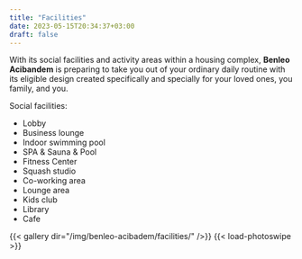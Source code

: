 ```yaml
---
title: "Facilities"
date: 2023-05-15T20:34:37+03:00
draft: false
---
```

With its social facilities and activity areas within a housing complex, **Benleo Acibandem** is preparing to take you out of your ordinary daily routine with its eligible design created specifically and specially for your loved ones, you family, and you. 

Social facilities:
 + Lobby
 + Business lounge
 + Indoor swimming pool
 + SPA & Sauna & Pool
 + Fitness Center
 + Squash studio
 + Co-working area
 + Lounge area
 + Kids club
 + Library
 + Cafe

{{< gallery dir="/img/benleo-acibadem/facilities/" />}}
{{< load-photoswipe >}}
